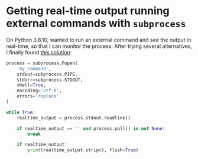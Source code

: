 # Getting real-time output running external commands with `subprocess`

On Python 3.8.10, wanted to run an external command and see the output in real-time, so that I can monitor the process. After trying several alternatives, I finally found [this solution](https://stackoverflow.com/a/57970619/1821422):

```python
process = subprocess.Popen(
    'my_command',
    stdout=subprocess.PIPE,
    stderr=subprocess.STDOUT,
    shell=True,
    encoding='utf-8',
    errors='replace'
)

while True:
    realtime_output = process.stdout.readline()

    if realtime_output == '' and process.poll() is not None:
        break

    if realtime_output:
        print(realtime_output.strip(), flush=True)
```
